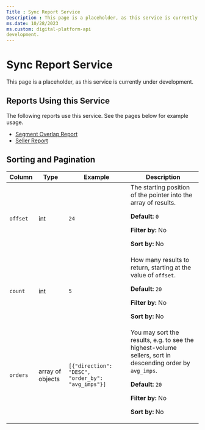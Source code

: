 ```yaml
---
Title : Sync Report Service
Description : This page is a placeholder, as this service is currently under
ms.date: 10/28/2023
ms.custom: digital-platform-api
development.
---
```



# Sync Report Service



This page is a placeholder, as this service is currently under
development.



## Reports Using this Service

The following reports use this service. See the pages below for example
usage.



- <a
  href="digital-api-internal/segment-overlap-report.md"
  class="xref" target="_blank">Segment Overlap Report</a>
- <a
  href="digital-api-internal/seller-report.md"
  class="xref" target="_blank">Seller Report</a>







## Sorting and Pagination

<table class="table">
<thead class="thead">
<tr class="header row">
<th id="ID-00003b02__entry__1"
class="entry colsep-1 rowsep-1">Column</th>
<th id="ID-00003b02__entry__2" class="entry colsep-1 rowsep-1">Type</th>
<th id="ID-00003b02__entry__3"
class="entry colsep-1 rowsep-1">Example</th>
<th id="ID-00003b02__entry__4"
class="entry colsep-1 rowsep-1">Description</th>
</tr>
</thead>
<tbody class="tbody">
<tr class="odd row">
<td class="entry colsep-1 rowsep-1"
headers="ID-00003b02__entry__1"><code
class="ph codeph">offset</code></td>
<td class="entry colsep-1 rowsep-1"
headers="ID-00003b02__entry__2">int</td>
<td class="entry colsep-1 rowsep-1"
headers="ID-00003b02__entry__3"><code class="ph codeph">24</code></td>
<td class="entry colsep-1 rowsep-1" headers="ID-00003b02__entry__4">The
starting position of the pointer into the array of results.
<p><strong>Default:</strong> <code class="ph codeph">0</code></p>
<p><strong>Filter by:</strong> No</p>
<p><strong>Sort by:</strong> No</p></td>
</tr>
<tr class="even row">
<td class="entry colsep-1 rowsep-1"
headers="ID-00003b02__entry__1"><code
class="ph codeph">count</code></td>
<td class="entry colsep-1 rowsep-1"
headers="ID-00003b02__entry__2">int</td>
<td class="entry colsep-1 rowsep-1"
headers="ID-00003b02__entry__3"><code class="ph codeph">5</code></td>
<td class="entry colsep-1 rowsep-1" headers="ID-00003b02__entry__4">How
many results to return, starting at the value of <code
class="ph codeph">offset</code>.
<p><strong>Default:</strong> <code class="ph codeph">20</code></p>
<p><strong>Filter by:</strong> No</p>
<p><strong>Sort by:</strong> No</p></td>
</tr>
<tr class="odd row">
<td class="entry colsep-1 rowsep-1"
headers="ID-00003b02__entry__1"><code
class="ph codeph">orders</code></td>
<td class="entry colsep-1 rowsep-1"
headers="ID-00003b02__entry__2">array of objects</td>
<td class="entry colsep-1 rowsep-1"
headers="ID-00003b02__entry__3"><code
class="ph codeph">[{"direction": "DESC", "order_by": "avg_imps"}]</code></td>
<td class="entry colsep-1 rowsep-1" headers="ID-00003b02__entry__4">You
may sort the results, e.g. to see the highest-volume sellers, sort in
descending order by <code class="ph codeph">avg_imps</code>.
<p><strong>Default:</strong> <code class="ph codeph">20</code></p>
<p><strong>Filter by:</strong> No</p>
<p><strong>Sort by:</strong> No</p></td>
</tr>
</tbody>
</table>






